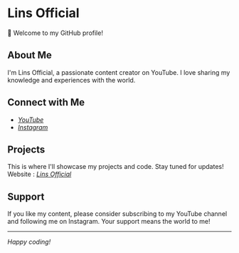 # Lins Official

👋  Welcome to my GitHub profile!

## About Me

I'm Lins Official, a passionate content creator on YouTube. I love sharing my knowledge and experiences with the world. 

## Connect with Me

* [*YouTube*](https://youtube.com/@LinsOfficiall)
* [*Instagram*](https://www.instagram.com/rijalsavior?igsh=MjNneTZsbzZuY29w)


## Projects

This is where I'll showcase my projects and code. Stay tuned for updates!
Website : [*Lins Official*](https://linsofc.github.io/biodata)

## Support

If you like my content, please consider subscribing to my YouTube channel and following me on Instagram. Your support means the world to me!

---

*Happy coding!*
